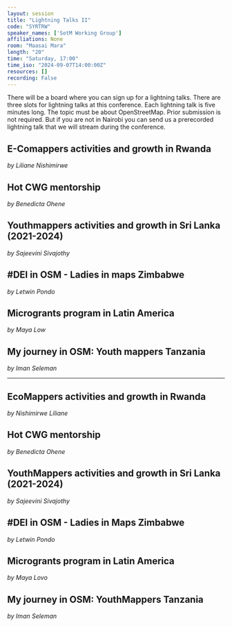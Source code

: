 ```yaml
---
layout: session
title: "Lightning Talks II"
code: "SYRTRW"
speaker_names: ['SotM Working Group']
affiliations: None
room: "Maasai Mara"
length: "20"
time: "Saturday, 17:00"
time_iso: "2024-09-07T14:00:00Z"
resources: []
recording: False
---
```


There will be a board where you can sign up for a lightning talks. There are three slots for lightning talks at this conference. Each lightning talk is five minutes long. The topic must be about OpenStreetMap. Prior submission is not required. But if you are not in Nairobi you can send us a prerecorded lightning talk that we will stream during the conference.

## E-Comappers activities and growth in Rwanda
_by Liliane Nishimirwe_

## Hot CWG mentorship
_by Benedicta Ohene_

## Youthmappers activities and growth in Sri Lanka (2021-2024)
_by Sajeevini Sivajothy_

## #DEI in OSM  - Ladies in maps Zimbabwe
_by Letwin Pondo_

## Microgrants program in Latin America
_by Maya Low_

## My journey in OSM: Youth mappers Tanzania
_by Iman Seleman_

<hr>

## EcoMappers activities and growth in Rwanda
_by Nishimirwe Liliane_

## Hot CWG mentorship
_by Benedicta Ohene_

## YouthMappers activities and growth in Sri Lanka (2021-2024)
_by Sajeevini Sivajothy_

## #DEI in OSM - Ladies in Maps Zimbabwe
_by Letwin Pondo_

## Microgrants program in Latin America
_by Maya Lovo_

## My journey in OSM: YouthMappers Tanzania
_by Iman Seleman_

